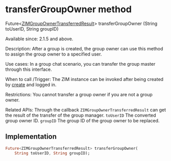 


# transferGroupOwner method








Future&lt;[ZIMGroupOwnerTransferredResult](../../zego_uikit_prebuilt_live_audio_room/ZIMGroupOwnerTransferredResult-class.md)> transferGroupOwner
(String toUserID, String groupID)





<p>Available since: 2.1.5 and above.</p>
<p>Description: After a group is created, the group owner can use this method to assign the group owner to a specified user.</p>
<p>Use cases: In a group chat scenario, you can transfer the group master through this interface.</p>
<p>When to call /Trigger: The ZIM instance can be invoked after being created by <a href="../../zego_uikit_prebuilt_live_audio_room/ZIM/create.md">create</a> and logged in.</p>
<p>Restrictions: You cannot transfer a group owner if you are not a group owner.</p>
<p>Related APIs: Through the callback <code>ZIMGroupOwnerTransferredResult</code> can get the result of the transfer of the group manager.
<code>toUserID</code> The converted group owner ID.
<code>groupID</code> The group ID of the group owner to be replaced.</p>



## Implementation

```dart
Future<ZIMGroupOwnerTransferredResult> transferGroupOwner(
    String toUserID, String groupID);
```







